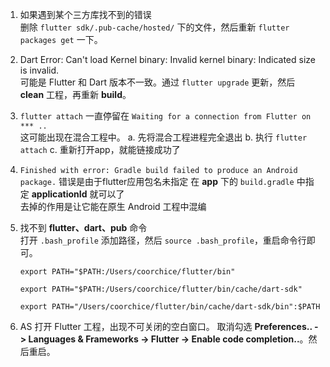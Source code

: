 1. 如果遇到某个三方库找不到的错误  
    删除 `flutter sdk/.pub-cache/hosted/` 下的文件，然后重新 `flutter packages get` 一下。  


2. Dart Error: Can't load Kernel binary: Invalid kernel binary: Indicated size is invalid.  
    可能是 Flutter 和 Dart 版本不一致。通过 `flutter upgrade` 更新，然后 **clean** 工程，再重新 **build**。


3. `flutter attach` 一直停留在 `Waiting for a connection from Flutter on *** ..`  
    这可能出现在混合工程中。
    a. 先将混合工程进程完全退出
    b. 执行 `flutter attach`
    c. 重新打开app，就能链接成功了


4. `Finished with error: Gradle build failed to produce an Android package.` 错误是由于flutter应用包名未指定
    在 **app** 下的 `build.gradle` 中指定 **applicationId** 就可以了  
    去掉的作用是让它能在原生 Android 工程中混编


5. 找不到 **flutter、dart、pub** 命令   
    打开 `.bash_profile` 添加路径，然后 `source .bash_profile`，重启命令行即可。
    ```
    export PATH="$PATH:/Users/coorchice/flutter/bin"
    
    export PATH="$PATH:/Users/coorchice/flutter/bin/cache/dart-sdk"

    export PATH="/Users/coorchice/flutter/bin/cache/dart-sdk/bin":$PATH
    ```

6. AS 打开 Flutter 工程，出现不可关闭的空白窗口。
    取消勾选 **Preferences.. -> Languages & Frameworks -> Flutter -> Enable code completion..**。然后重启。

